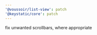 ```yaml
---
'@voussoir/list-view': patch
'@keystatic/core': patch
---
```


fix unwanted scrollbars, where appropriate

